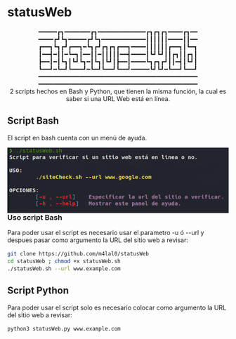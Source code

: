 # statusWeb
<p align="center">
━━━━━┏┓━━━━━━━┏┓━━━━━━━━━━━━━┏┓┏┓┏┓━━━━┏┓━━
━━━━┏┛┗┓━━━━━┏┛┗┓━━━━━━━━━━━━┃┃┃┃┃┃━━━━┃┃━━
┏━━┓┗┓┏┛┏━━┓━┗┓┏┛┏┓┏┓┏━━┓━━━━┃┃┃┃┃┃┏━━┓┃┗━┓
┃━━┫━┃┃━┗━┓┃━━┃┃━┃┃┃┃┃━━┫━━━━┃┗┛┗┛┃┃┏┓┃┃┏┓┃
┣━━┃━┃┗┓┃┗┛┗┓━┃┗┓┃┗┛┃┣━━┃━━━━┗┓┏┓┏┛┃┃━┫┃┗┛┃
┗━━┛━┗━┛┗━━━┛━┗━┛┗━━┛┗━━┛━━━━━┗┛┗┛━┗━━┛┗━━┛
━━━━━━━━━━━━━━━━━━━━━━━━━━━━━━━━━━━━━━━━━━━
━━━━━━━━━━━━━━━━━━━━━━━━━━━━━━━━━━━━━━━━━━━
<br>
2 scripts hechos en Bash y Python, que tienen la misma función, la cual es saber si una URL Web está en línea.
</p>

## Script Bash
El script en bash cuenta con un menú de ayuda.

<p align="center">
<img src="images/helpPanel.png"
	alt="Help"
	style="float: left; margin-right: 10px;" />
</p>

### Uso script Bash
Para poder usar el script es necesario usar el parametro -u ó --url y despues pasar como argumento la URL del sitio web a revisar:

```bash
git clone https://github.com/m4lal0/statusWeb
cd statusWeb ; chmod +x statusWeb.sh
./statusWeb.sh --url www.example.com
```

## Script Python
Para poder usar el script solo es necesario colocar como argumento la URL del sitio web a revisar:

```bash
python3 statusWeb.py www.example.com
```